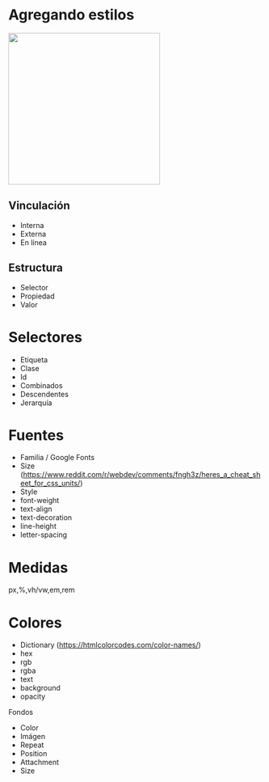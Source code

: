 # Agregando estilos

<img src="https://media.giphy.com/media/unMJgYSy9wy2I/giphy.gif" width="300" />

## Vinculación
- Interna
- Externa
- En línea

## Estructura
- Selector
- Propiedad
- Valor

# Selectores
- Etiqueta
- Clase
- Id
- Combinados
- Descendentes
- Jerarquía

# Fuentes
- Familia / Google Fonts
- Size (https://www.reddit.com/r/webdev/comments/fngh3z/heres_a_cheat_sheet_for_css_units/)
- Style
- font-weight
- text-align
- text-decoration
- line-height
- letter-spacing

# Medidas
px,%,vh/vw,em,rem

# Colores
- Dictionary (https://htmlcolorcodes.com/color-names/)
- hex
- rgb
- rgba
- text
- background
- opacity

Fondos
- Color
- Imágen
- Repeat
- Position
- Attachment
- Size